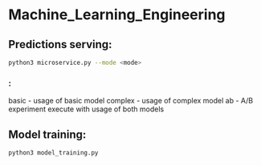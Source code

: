 # Machine_Learning_Engineering

## Predictions serving:

```bash
python3 microservice.py --mode <mode>
```
### <mode>:
basic - usage of basic model
complex - usage of complex model
ab - A/B experiment execute with usage of both models

## Model training:

```bash 
python3 model_training.py
```
